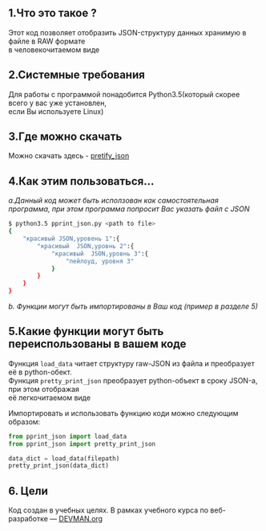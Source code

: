 ## 1.Что это такое ?

Этот код позволяет отобразить JSON-структуру данных хранимую в файле в RAW формате  
в человекочитаемом виде

## 2.Системные требования
Для работы с программой понадобится Python3.5(который скорее всего у вас уже установлен,  
если Вы используете Linux)

## 3.Где можно скачать  
Можно скачать здесь - [pretify_json](https://github.com/aligang/4_json.git)

## 4.Как этим пользоваться...   
*a.Данный код может быть исползован как самостоятельная программа, при этом программа*
*попросит Вас указать файл с JSON*

```bash
$ python3.5 pprint_json.py <path to file>
{
    "красивый JSON,уровень 1":{
        "красивый  JSON,уровнь 2":{
	        "красивый  JSON,уровнь 3":{
                "пейлоуд, уровня 3"
            }
        }
    }
}

```
*b. Функции могут быть импортированы в Ваш код (пример в разделе 5)*


## 5.Какие функции могут быть переиспользованы в вашем коде
Функция `load_data` читает структуру raw-JSON из файла и преобразует её в python-обект.  
Функция `pretty_print_json` преобразует python-объект в сроку JSON-а, при этом отображая  
её легкочитаемом виде
  
Импортировать и использовать функцию коди можно  следующим образом:  
```python
from pprint_json import load_data
from pprint_json import pretty_print_json

data_dict = load_data(filepath)
pretty_print_json(data_dict)
```

## 6. Цели
Код создан в учебных целях. В рамках учебного курса по веб-разработке ― [DEVMAN.org](https://devman.org)
